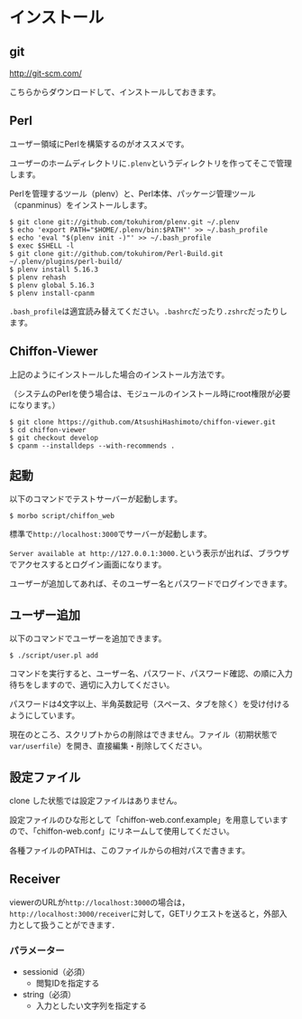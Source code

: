 # インストール

## git

http://git-scm.com/

こちらからダウンロードして、インストールしておきます。

## Perl

ユーザー領域にPerlを構築するのがオススメです。

ユーザーのホームディレクトリに``.plenv``というディレクトリを作ってそこで管理します。

Perlを管理するツール（plenv）と、Perl本体、パッケージ管理ツール（cpanminus）をインストールします。

    $ git clone git://github.com/tokuhirom/plenv.git ~/.plenv
    $ echo 'export PATH="$HOME/.plenv/bin:$PATH"' >> ~/.bash_profile
    $ echo 'eval "$(plenv init -)"' >> ~/.bash_profile
    $ exec $SHELL -l
    $ git clone git://github.com/tokuhirom/Perl-Build.git ~/.plenv/plugins/perl-build/
    $ plenv install 5.16.3
    $ plenv rehash
    $ plenv global 5.16.3
    $ plenv install-cpanm

``.bash_profile``は適宜読み替えてください。``.bashrc``だったり``.zshrc``だったりします。

## Chiffon-Viewer

上記のようにインストールした場合のインストール方法です。

（システムのPerlを使う場合は、モジュールのインストール時にroot権限が必要になります。）

    $ git clone https://github.com/AtsushiHashimoto/chiffon-viewer.git
    $ cd chiffon-viewer
    $ git checkout develop
    $ cpanm --installdeps --with-recommends .

## 起動

以下のコマンドでテストサーバーが起動します。

    $ morbo script/chiffon_web

標準で``http://localhost:3000``でサーバーが起動します。

``Server available at http://127.0.0.1:3000.``という表示が出れば、ブラウザでアクセスするとログイン画面になります。

ユーザーが追加してあれば、そのユーザー名とパスワードでログインできます。

## ユーザー追加

以下のコマンドでユーザーを追加できます。

    $ ./script/user.pl add

コマンドを実行すると、ユーザー名、パスワード、パスワード確認、の順に入力待ちをしますので、適切に入力してください。

パスワードは4文字以上、半角英数記号（スペース、タブを除く）を受け付けるようにしています。

現在のところ、スクリプトからの削除はできません。ファイル（初期状態で``var/userfile``）を開き、直接編集・削除してください。

## 設定ファイル

clone した状態では設定ファイルはありません。

設定ファイルのひな形として「chiffon-web.conf.example」を用意していますので、「chiffon-web.conf」にリネームして使用してください。

各種ファイルのPATHは、このファイルからの相対パスで書きます。


## Receiver
viewerのURLが``http://localhost:3000``の場合は，``http://localhost:3000/receiver``に対して，GETリクエストを送ると，外部入力として扱うことができます．

### パラメーター
- sessionid（必須）
    - 閲覧IDを指定する
- string（必須）
    - 入力としたい文字列を指定する

